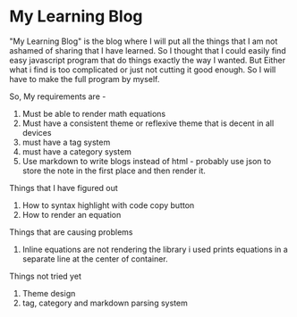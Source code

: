 # My Learning Blog
"My Learning Blog" is the blog where I will put all the things that I am not ashamed of sharing that I have learned. So I thought that I could easily find easy javascript program that do things exactly the way I wanted. But Either what i find is too complicated or just not cutting it good enough. So I will have to make the full program by myself.

So, My requirements are - 
1. Must be able to render math equations
2. Must have a consistent theme or reflexive theme that is decent in all devices
3. must have a tag system
4. must have a category system
5. Use markdown to write blogs instead of html - probably use json to store the note in the first place and then render it.

Things that I have figured out
1. How to syntax highlight with code copy button 
2. How to render an equation

Things that are causing problems
1. Inline equations are not rendering the library i used prints equations in a separate line at the center of container.


Things not tried yet
1. Theme design
2. tag, category and markdown parsing system 